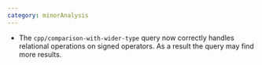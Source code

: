 ```yaml
---
category: minorAnalysis
---
```

* The `cpp/comparison-with-wider-type` query now correctly handles relational operations on signed operators. As a result the query may find more results.